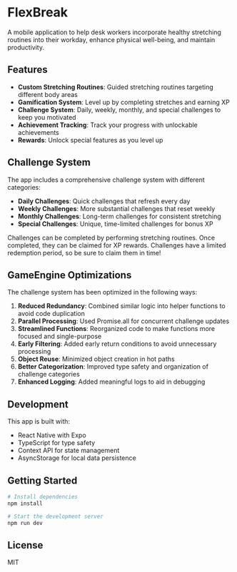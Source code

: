 # FlexBreak

A mobile application to help desk workers incorporate healthy stretching routines into their workday, enhance physical well-being, and maintain productivity.

## Features

- **Custom Stretching Routines**: Guided stretching routines targeting different body areas
- **Gamification System**: Level up by completing stretches and earning XP
- **Challenge System**: Daily, weekly, monthly, and special challenges to keep you motivated
- **Achievement Tracking**: Track your progress with unlockable achievements
- **Rewards**: Unlock special features as you level up

## Challenge System

The app includes a comprehensive challenge system with different categories:

- **Daily Challenges**: Quick challenges that refresh every day
- **Weekly Challenges**: More substantial challenges that reset weekly
- **Monthly Challenges**: Long-term challenges for consistent stretching
- **Special Challenges**: Unique, time-limited challenges for bonus XP

Challenges can be completed by performing stretching routines. Once completed, they can be claimed for XP rewards. Challenges have a limited redemption period, so be sure to claim them in time!

## GameEngine Optimizations

The challenge system has been optimized in the following ways:

1. **Reduced Redundancy**: Combined similar logic into helper functions to avoid code duplication
2. **Parallel Processing**: Used Promise.all for concurrent challenge updates
3. **Streamlined Functions**: Reorganized code to make functions more focused and single-purpose
4. **Early Filtering**: Added early return conditions to avoid unnecessary processing
5. **Object Reuse**: Minimized object creation in hot paths
6. **Better Categorization**: Improved type safety and organization of challenge categories
7. **Enhanced Logging**: Added meaningful logs to aid in debugging

## Development

This app is built with:

- React Native with Expo
- TypeScript for type safety
- Context API for state management
- AsyncStorage for local data persistence

## Getting Started

```sh
# Install dependencies
npm install

# Start the development server
npm run dev
```

## License

MIT
